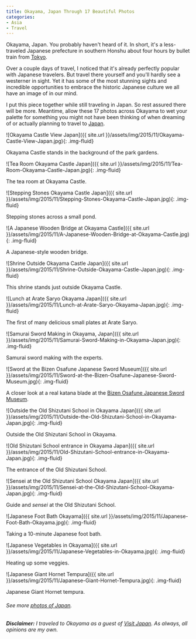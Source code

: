```yaml
---
title: Okayama, Japan Through 17 Beautiful Photos
categories:
- Asia
- Travel
---
```


Okayama, Japan. You probably haven't heard of it. In short, it's a less-traveled Japanese prefecture in southern Honshu about four hours by bullet train from [Tokyo](https://withoutapath.com/cycling-in-tokyo/).

Over a couple days of travel, I noticed that it's already perfectly popular with Japanese travelers. But travel there yourself and you'll hardly see a westerner in sight. Yet it has some of the most stunning sights and incredible opportunities to embrace the historic Japanese culture we all have an image of in our mind.

I put this piece together while still traveling in Japan. So rest assured there will be more. Meantime, allow these 17 photos across Okayama to wet your palette for something you might not have been thinking of when dreaming of or actually planning to travel to [Japan](https://withoutapath.com/category/travel/asia/).

![Okayama Castle View Japan]({{ site.url }}/assets/img/2015/11/Okayama-Castle-View-Japan.jpg){: .img-fluid}

Okayama Castle stands in the background of the park gardens.

![Tea Room Okayama Castle Japan]({{ site.url }}/assets/img/2015/11/Tea-Room-Okayama-Castle-Japan.jpg){: .img-fluid}

The tea room at Okayama Castle.

![Stepping Stones Okayama Castle Japan]({{ site.url }}/assets/img/2015/11/Stepping-Stones-Okayama-Castle-Japan.jpg){: .img-fluid}

Stepping stones across a small pond.

![A Japanese Wooden Bridge at Okayama Castle]({{ site.url }}/assets/img/2015/11/A-Japanese-Wooden-Bridge-at-Okayama-Castle.jpg){: .img-fluid}

A Japanese-style wooden bridge.

![Shrine Outside Okayama Castle Japan]({{ site.url }}/assets/img/2015/11/Shrine-Outside-Okayama-Castle-Japan.jpg){: .img-fluid}

This shrine stands just outside Okayama Castle.

![Lunch at Arate Saryo Okayama Japan]({{ site.url }}/assets/img/2015/11/Lunch-at-Arate-Saryo-Okayama-Japan.jpg){: .img-fluid}

The first of many delicious small plates at Arate Saryo.

![Samurai Sword Making in Okayama, Japan]({{ site.url }}/assets/img/2015/11/Samurai-Sword-Making-in-Okayama-Japan.jpg){: .img-fluid}

Samurai sword making with the experts.

![Sword at the Bizen Osafune Japanese Sword Museum]({{ site.url }}/assets/img/2015/11/Sword-at-the-Bizen-Osafune-Japanese-Sword-Museum.jpg){: .img-fluid}

A closer look at a real katana blade at the [Bizen Osafune Japanese Sword Museum](https://www.jetro.go.jp/en/ind_tourism/bizen_osafune_japanese_sword_museum.html).

![Outside the Old Shizutani School in Okayama Japan]({{ site.url }}/assets/img/2015/11/Outside-the-Old-Shizutani-School-in-Okayama-Japan.jpg){: .img-fluid}

Outside the Old Shizutani School in Okayama.

![Old Shizutani School entrance in Okayama Japan]({{ site.url }}/assets/img/2015/11/Old-Shizutani-School-entrance-in-Okayama-Japan.jpg){: .img-fluid}

The entrance of the Old Shizutani School.

![Sensei at the Old Shizutani School Okayama Japan]({{ site.url }}/assets/img/2015/11/Sensei-at-the-Old-Shizutani-School-Okayama-Japan.jpg){: .img-fluid}

Guide and _sensei_ at the Old Shizutani School.

![Japanese Foot Bath Okayama]({{ site.url }}/assets/img/2015/11/Japanese-Foot-Bath-Okayama.jpg){: .img-fluid}

Taking a 10-minute Japanese foot bath.

![Japanese Vegetables in Okayama]({{ site.url }}/assets/img/2015/11/Japanese-Vegetables-in-Okayama.jpg){: .img-fluid}

Heating up some veggies.

![Japanese Giant Hornet Tempura]({{ site.url }}/assets/img/2015/11/Japanese-Giant-Hornet-Tempura.jpg){: .img-fluid}

Japanese Giant Hornet tempura.

###### _See more [photos of Japan](https://flic.kr/s/aHsm8QAkgP)._

_**Disclaimer:** I traveled to Okayama as a guest of [Visit Japan](http://www.jnto.go.jp/eng/). As always, all opinions are my own._

